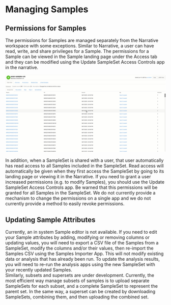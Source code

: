 # Managing Samples

## Permissions for Samples

The permissions for Samples are managed separately from the Narrative workspace with some exceptions. Similar to Narrative, a user can have read, write, and share privileges for a Sample.  The permissions for a Sample can be viewed in the Sample landing page under the Access tab and they can be modified using the Update SampleSet Access Controls app in the narrative.  

![Viewing Samples Access Permissions](../../.gitbook/assets/sample_access.gif)

In addition, when a SampleSet is shared with a user, that user automatically has read access to  all Samples included in the SampleSet.  Read access will automatically be given when they first access the SampleSet by going to its landing page or viewing it in the Narrative.  If you need to grant a user increased permissions \(e.g. to modify Samples\), you should use the Update SampleSet Access Controls app. Be warned that this permissions will be granted for all Samples in the SampleSet. We do not currently provide a mechanism to change the permissions on a single app and we do not currently provide a method to easily revoke permissions.

## Updating Sample Attributes

Currently, an in system Sample editor is not available. If you need to edit your Sample attributes by adding, modifying or removing columns or updating values, you will need to export a CSV file of the Samples from a SampleSet, modify the columns and/or their values, then re-import the Samples CSV using the Samples Importer App. This will not modify existing data or analysis that has already been run. To update the analysis results, you will need to re-run the analysis apps using the new SampleSet with your recently updated Samples.  
Similarly, subsets and supersets are under development. Currently, the most efficient way manage subsets of samples is to upload separate SampleSets for each subset, and a complete SampleSet to represent the parent set. In the same way, a superset can be created by downloading SampleSets, combining them, and then uploading the combined set.

